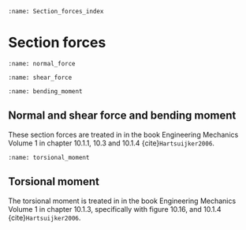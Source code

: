 ```{index} Section forces
:name: Section_forces_index
```
# Section forces

```{index} Normal force
:name: normal_force
```
```{index} Shear force
:name: shear_force
```
```{index} Bending moment
:name: bending_moment
```
## Normal and shear force and bending moment
These section forces are treated in in the book Engineering Mechanics Volume 1 in chapter 10.1.1, 10.3 and 10.1.4 {cite}`Hartsuijker2006`.

```{index} Torsional moment
:name: torsional_moment
```
## Torsional moment
The torsional moment is treated in in the book Engineering Mechanics Volume 1 in chapter 10.1.3, specifically with figure 10.16, and 10.1.4 {cite}`Hartsuijker2006`.

